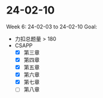# 24-02-10
Week 6: 24-02-03 to 24-02-10
Goal:
- 力扣总题量 > 180
- CSAPP
    - [x] 第三章
    - [x] 第四章
    - [x] 第五章
    - [x] 第六章
    - [x] 第七章
    - [ ] 第八章
